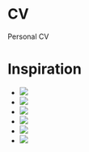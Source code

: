 # CV
Personal CV

# Inspiration
- ![](https://img1.etsystatic.com/111/1/11828992/il_fullxfull.996581221_6z3f.jpg)
- ![](https://img1.etsystatic.com/110/0/11828992/il_fullxfull.996581219_dpcn.jpg)
- ![](http://cdn.hloom.com/images/214-Upfront.jpg)
- ![](http://cdn.hloom.com/images/210-Subtle-Creativity.jpg)
- ![](http://cdn.hloom.com/images/277-Discreetly-Modern.jpg)
- ![](https://designshack.net/wp-content/uploads/5b795e15815893.5629960209d3c.png)

